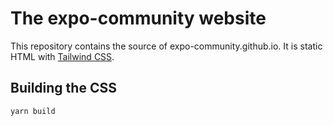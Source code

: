 # The expo-community website

This repository contains the source of expo-community.github.io. It is static HTML with [Tailwind CSS](https://tailwindcss.com/).

## Building the CSS

```sh
yarn build
```
